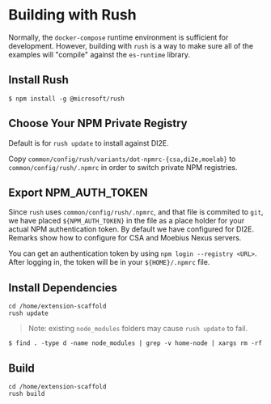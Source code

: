 # Building with Rush

Normally, the `docker-compose` runtime environment is sufficient for development.
However, building with `rush` is a way to make sure all of the examples
will "compile" against the `es-runtime` library.

## Install Rush

```
$ npm install -g @microsoft/rush
```

## Choose Your NPM Private Registry

Default is for `rush update` to install against DI2E.

Copy `common/config/rush/variants/dot-npmrc-{csa,di2e,moelab}`
to `common/config/rush/.npmrc`
in order to switch private NPM registries.

## Export NPM_AUTH_TOKEN

Since `rush` uses `common/config/rush/.npmrc`, and that file is commited
to `git`, we have placed `${NPM_AUTH_TOKEN}` in the file
as a place holder for your actual NPM authentication token.
By default we have configured for DI2E.
Remarks show how to configure for CSA and Moebius Nexus servers.

You can get an authentication token by using `npm login --registry <URL>`.
After logging in, the token will be in your `${HOME}/.npmrc` file.

## Install Dependencies

```
cd /home/extension-scaffold
rush update
```

> Note: existing `node_modules` folders may cause `rush update` to fail.
```
$ find . -type d -name node_modules | grep -v home-node | xargs rm -rf
```

## Build

```
cd /home/extension-scaffold
rush build
```
